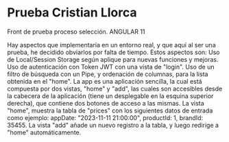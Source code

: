 # Prueba Cristian Llorca
Front de prueba proceso selección. ANGULAR 11

Hay aspectos que implementaría en un entorno real, y que aquí al ser una prueba, he decidido obviarlos por falta de tiempo.
Estos aspectos son:
	Uso de Local/Session Storage según aplique para nuevas funciones y mejoras.
	Uso de autenticación con Token JWT con una vista de "login".
	Uso de un filtro de búsqueda con un Pipe, y ordenación de columnas, para la lista obtenida en el "home".
La app es una aplicación sencilla, la cual está compuesta por dos vistas, "home" y "add", las cuales son accesibles desde la cabecera de la aplicación
(tiene un desplegable en la esquina superior derecha), que contiene dos botones de acceso a las mismas.
La vista "home", muestra la tabla de "prices" con los siguientes datos de entrada como ejemplo: appDate: "2023-11-11 21:00:00", productId: 1, brandId: 35455.
La vista "add" añade un nuevo registro a la tabla, y luego redirige a "home" automáticamente.
